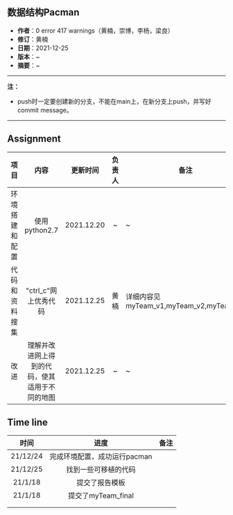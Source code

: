 ## 数据结构Pacman

- **作者**：0 error 417 warnings（黄楠，崇博，李杨，梁良）
- **修订**：黄楠
- **日期**：2021-12-25
- **版本**：~
- **摘要**：~

------
**注：**

* push时一定要创建新的分支，不能在main上，在新分支上push，并写好commit message。

------


## Assignment

|        项目        |                             内容                             |  更新时间  | 负责人 | 备注                                                 |
| :----------------: | :----------------------------------------------------------: | :--------: | :----: | ---------------------------------------------------- |
|      环境搭建和配置      |               使用python2.7              | 2021.12.20  |  ~  |              ~                                        |
|   代码和资料搜集         |      "ctrl_c"网上优秀代码            | 2021.12.25  |  黄楠  | 详细内容见myTeam_v1,myTeam_v2,myTeam_v3                     |
|   改进        |      理解并改进网上得到的代码，使其适用于不同的地图            | 2021.12.25  |  ~  | ~                     |


## Time line

|   时间   |             进度             | 备注 |
| :------: | :--------------------------: | :--: |
| 21/12/24  | 完成环境配置，成功运行pacman |      |
| 21/12/25 | 找到一些可移植的代码 |      |
| 21/1/18 | 提交了报告模板 |      |
| 21/1/18 | 提交了myTeam_final |      |
|          |                              |      |
|          |                              |      |

